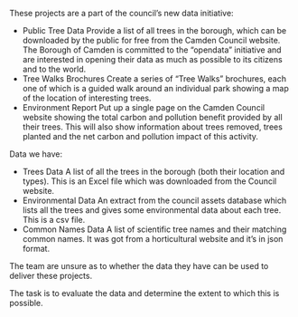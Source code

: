 These projects are a part of the council’s new data initiative:

- Public Tree Data Provide a list of all trees in the borough, which can be downloaded by the public for free from the Camden Council website. The Borough of Camden is committed to the “opendata” initiative and are interested in opening their data as much as possible to its citizens and to the world.
- Tree Walks Brochures Create a series of “Tree Walks” brochures, each one of which is a guided walk around an individual park showing a map of the location of interesting trees.
- Environment Report Put up a single page on the Camden Council website showing the total carbon and pollution benefit provided by all their trees. This will also show information about trees removed, trees planted and the net carbon and pollution impact of this activity.

Data we have:

- Trees Data A list of all the trees in the borough (both their location and types). This is an Excel file which was downloaded from the Council website.
- Environmental Data An extract from the council assets database which lists all the trees and gives some environmental data about each tree. This is a csv file.
- Common Names Data A list of scientific tree names and their matching common names. It was got from a horticultural website and it’s in json format.

The team are unsure as to whether the data they have can be used to deliver these projects.

The task is to evaluate the data and determine the extent to which this is possible.
